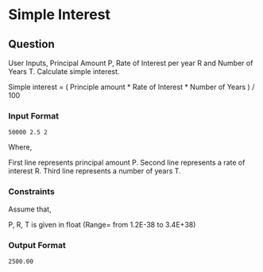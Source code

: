 # Simple Interest

## Question
User Inputs, Principal Amount P, Rate of Interest per year R and Number of Years T. Calculate simple interest.

Simple interest = ( Principle amount * Rate of Interest * Number of Years ) / 100

### Input Format

```
50000 2.5 2
```

Where,

First line represents principal amount P. Second line represents a rate of interest R. Third line represents a number of years T.

### Constraints

Assume that,

P, R, T is given in float (Range= from 1.2E-38 to 3.4E+38)

### Output Format

```
2500.00
```
